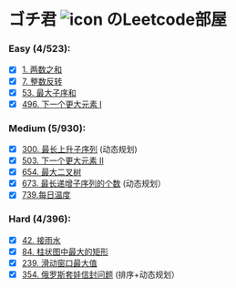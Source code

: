 # ゴチ君 ![icon](https://i.loli.net/2020/10/05/APvmanVlE8iUQ1p.jpg) のLeetcode部屋

### Easy (4/523): 
  - [x] [1. 两数之和](https://leetcode-cn.com/problems/two-sum/) 
  - [x] [7. 整数反转](https://leetcode-cn.com/problems/reverse-integer/)
  - [x] [53. 最大子序和](https://leetcode-cn.com/problems/maximum-subarray/)
  - [x] [496. 下一个更大元素 I](https://leetcode-cn.com/problems/next-greater-element-i/)
### Medium (5/930):
  - [x] [300. 最长上升子序列](https://leetcode-cn.com/problems/longest-increasing-subsequence/) (动态规划)
  - [x] [503. 下一个更大元素 II](https://leetcode-cn.com/problems/next-greater-element-ii/)
  - [x] [654. 最大二叉树](https://leetcode-cn.com/problems/maximum-binary-tree/)
  - [x] [673. 最长递增子序列的个数](https://leetcode-cn.com/problems/number-of-longest-increasing-subsequence/) (动态规划）
  - [x] [739.每日温度](https://leetcode-cn.com/problems/daily-temperatures/)
### Hard (4/396):
  - [x] [42. 接雨水](https://leetcode-cn.com/problems/trapping-rain-water/)
  - [x] [84. 柱状图中最大的矩形](https://leetcode-cn.com/problems/largest-rectangle-in-histogram/)
  - [x] [239. 滑动窗口最大值](https://leetcode-cn.com/problems/sliding-window-maximum/)
  - [x] [354. 俄罗斯套娃信封问题](https://leetcode-cn.com/problems/russian-doll-envelopes/) (排序+动态规划）
